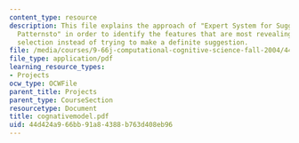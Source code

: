 ```yaml
---
content_type: resource
description: This file explains the approach of "Expert System for Suggesting Design
  Patternsto" in order to identify the features that are most revealing about pattern
  selection instead of trying to make a definite suggestion.
file: /media/courses/9-66j-computational-cognitive-science-fall-2004/44d424a966bb91a84388b763d408eb96_cognativemodel.pdf
file_type: application/pdf
learning_resource_types:
- Projects
ocw_type: OCWFile
parent_title: Projects
parent_type: CourseSection
resourcetype: Document
title: cognativemodel.pdf
uid: 44d424a9-66bb-91a8-4388-b763d408eb96
---
```

